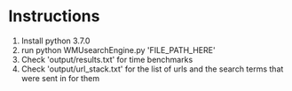 # Instructions
1. Install python 3.7.0
2. run python WMUsearchEngine.py 'FILE_PATH_HERE'
3. Check 'output/results.txt' for time benchmarks
4. Check 'output/url_stack.txt' for the list of urls
    and the search terms that were sent in for them 